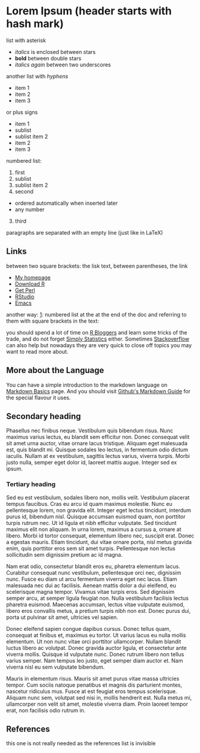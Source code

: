 # Lorem Ipsum (header starts with hash mark)

list with asterisk

* *italics* is enclosed between stars
* **bold** between double stars
* _italics again_ between two underscores

another list with _hyphens_

- item 1
- item 2
- item 3

or plus signs

+ item 1
 + sublist
 + sublist item 2
+ item 2
+ item 3

numbered list:

1. first
 2. sublist
 3. sublist item 2
2. second
 + ordered automatically when inserted later
 + any number
3. third

paragraphs are separated with an empty line (just like in LaTeX)

## Links

between two square brackets: the lisk text, between parentheses, the link

* [My homepage](http://harcsa.net)
* [Download R](http://www.r-project.org/)
* [Get Perl](https://www.perl.org/)
* [RStudio](http://www.rstudio.com)
* [Emacs](http://www.gnu.org/software/emacs/)

another way: [1]: numbered list at the at the end of the doc and referring to them with square brackets in the text:

you should spend a lot of time on [R Bloggers][1] and learn some tricks of the trade, and do not forget [Simply Statistics][2] either. Sometimes [Stackoverflow][3] can also help but nowadays they are very quick to close off topics you may want to read more about.

## More about the Language

You can have a simple introduction to the markdown language on [Markdown Basics][4] page. And you should visit [Github's Markdown Guide][5] for the special flavour it uses.

## Secondary heading

Phasellus nec finibus neque. Vestibulum quis bibendum risus. Nunc maximus varius lectus, eu blandit sem efficitur non. Donec consequat velit sit amet urna auctor, vitae ornare lacus tristique. Aliquam eget malesuada est, quis blandit mi. Quisque sodales leo lectus, in fermentum odio dictum iaculis. Nullam at ex vestibulum, sagittis lectus varius, viverra turpis. Morbi justo nulla, semper eget dolor id, laoreet mattis augue. Integer sed ex ipsum.

### Tertiary heading

Sed eu est vestibulum, sodales libero non, mollis velit. Vestibulum placerat tempus faucibus. Cras eu arcu id quam maximus molestie. Nunc eu pellentesque lorem, non gravida elit. Integer eget lectus tincidunt, interdum purus id, bibendum nisl. Quisque accumsan euismod quam, non porttitor turpis rutrum nec. Ut id ligula et nibh efficitur vulputate. Sed tincidunt maximus elit non aliquam. In urna lorem, maximus a cursus a, ornare at libero. Morbi id tortor consequat, elementum libero nec, suscipit erat. Donec a egestas mauris. Etiam tincidunt, dui vitae ornare porta, nisl metus gravida enim, quis porttitor eros sem sit amet turpis. Pellentesque non lectus sollicitudin sem dignissim pretium ac id magna.

Nam erat odio, consectetur blandit eros eu, pharetra elementum lacus. Curabitur consequat nunc vestibulum, pellentesque orci nec, dignissim nunc. Fusce eu diam ut arcu fermentum viverra eget nec lacus. Etiam malesuada nec dui ac facilisis. Aenean mattis dolor a dui eleifend, eu scelerisque magna tempor. Vivamus vitae turpis eros. Sed dignissim semper arcu, at semper ligula feugiat non. Nulla vestibulum facilisis lectus pharetra euismod. Maecenas accumsan, lectus vitae vulputate euismod, libero eros convallis metus, a pretium turpis nibh non est. Donec purus dui, porta ut pulvinar sit amet, ultricies vel sapien.

Donec eleifend sapien congue dapibus cursus. Donec tellus quam, consequat at finibus et, maximus eu tortor. Ut varius lacus eu nulla mollis elementum. Ut non nunc vitae orci porttitor ullamcorper. Nullam blandit luctus libero ac volutpat. Donec gravida auctor ligula, et consectetur ante viverra mollis. Quisque id vulputate nunc. Donec rutrum libero non tellus varius semper. Nam tempus leo justo, eget semper diam auctor et. Nam viverra nisl eu sem vulputate bibendum.

Mauris in elementum risus. Mauris sit amet purus vitae massa ultricies tempor. Cum sociis natoque penatibus et magnis dis parturient montes, nascetur ridiculus mus. Fusce at est feugiat eros tempus scelerisque. Aliquam nunc sem, volutpat sed nisi in, mollis hendrerit est. Nulla metus mi, ullamcorper non velit sit amet, molestie viverra diam. Proin laoreet tempor erat, non facilisis odio rutrum in.

## References

this one is not really needed as the references list is invisible

[1]: http://www.r-bloggers.com/ "R Bloggers"
[2]: http://simplystatistics.org/ "Simply Statistics"
[3]: http://stackoverflow.com/ "Stackoverflow"
[4]: http://daringfireball.net/projects/markdown/basics "Markdown Basics"
[5]: https://help.github.com/articles/github-flavored-markdown "Github's Markdown Guide"
